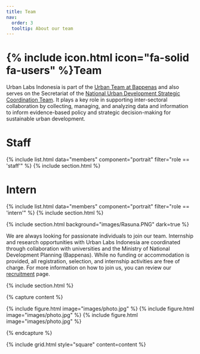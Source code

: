 ```yaml
---
title: Team
nav:
  order: 3
  tooltip: About our team
---
```


# {% include icon.html icon="fa-solid fa-users" %}Team

Urban Labs Indonesia is part of the [Urban Team at Bappenas](https://peraturan.bpk.go.id/Details/316731/permen-ppnkepala-bappenas-no-2-tahun-2025) and also serves on the Secretariat of the [National Urban Development Strategic Coordination Team](https://jdih.bappenas.go.id/peraturan/detailperaturan/2610/keputusan-menteri-ppn-kepala-bappenas-nomor-kep-67-m-ppn-hk-06--tahun-2021#:~:text=KEPUTUSAN%20MENTERI%20PPN/KEPALA%20BAPPENAS,Koordinasi%20Strategis%20Pembangunan%20Perkotaan%20Nasional). It plays a key role in supporting inter-sectoral collaboration by collecting, managing, and analyzing data and information to inform evidence-based policy and strategic decision-making for sustainable urban development.

# Staff
{% include list.html data="members" component="portrait" filter="role == 'staff'" %}
{% include section.html %}

# Intern
{% include list.html data="members" component="portrait" filter="role == 'intern'" %}
{% include section.html %}

{% include section.html background="images/Rasuna.PNG" dark=true %}

We are always looking for passionate individuals to join our team. Internship and research opportunities with Urban Labs Indonesia are coordinated through collaboration with universities and the Ministry of National Development Planning (Bappenas). While no funding or accommodation is provided, all registration, selection, and internship activities are free of charge. 
For more information on how to join us, you can review our [recruitment](/apply/) page. 

{% include section.html %}

{% capture content %}

{% include figure.html image="images/photo.jpg" %}
{% include figure.html image="images/photo.jpg" %}
{% include figure.html image="images/photo.jpg" %}

{% endcapture %}

{% include grid.html style="square" content=content %}
